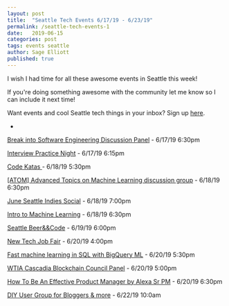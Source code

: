 ```yaml
---
layout: post
title:  "Seattle Tech Events 6/17/19 - 6/23/19"
permalink: /seattle-tech-events-1
date:   2019-06-15
categories: post
tags: events seattle
author: Sage Elliott
published: true
---
```


I wish I had time for all these awesome events in Seattle this week!

If you're doing something awesome with the community let me know so I can include it next time!

Want events and cool Seattle tech things in your inbox? Sign up [here](http://bit.ly/2MQbtnE).

-

[Break into Software Engineering Discussion Panel](http://bit.ly/2KP1rQZ) - 6/17/19 6:30pm

[Interview Practice Night](http://bit.ly/2ILgwQO) - 6/17/19 6:15pm

[Code Katas ](http://bit.ly/2IP44zp) - 6/18/19 5:30pm

[[ATOM] Advanced Topics on Machine Learning discussion group](http://bit.ly/2wW8VJH) - 6/18/19 6:30pm

[June Seattle Indies Social](http://bit.ly/2Zqqfmm) - 6/18/19 7:00pm

[Intro to Machine Learning](http://bit.ly/2F6uGer) - 6/18/19 6:30pm

[Seattle Beer&&Code](http://bit.ly/2IIUSg4) - 6/19/19 6:00pm

[New Tech Job Fair](http://bit.ly/2WHXJLa) - 6/20/19 4:00pm

[Fast machine learning in SQL with BigQuery ML](http://bit.ly/2ZsZ7Dq) - 6/20/19 5:30pm

[WTIA Cascadia Blockchain Council Panel](http://bit.ly/2ZsZii4) - 6/20/19 5:00pm

[How To Be An Effective Product Manager by Alexa Sr PM](http://bit.ly/2RfKqkb) - 6/20/19 6:30pm

[DIY User Group for Bloggers & more](http://bit.ly/2FdfUTj) - 6/22/19 10:0am
